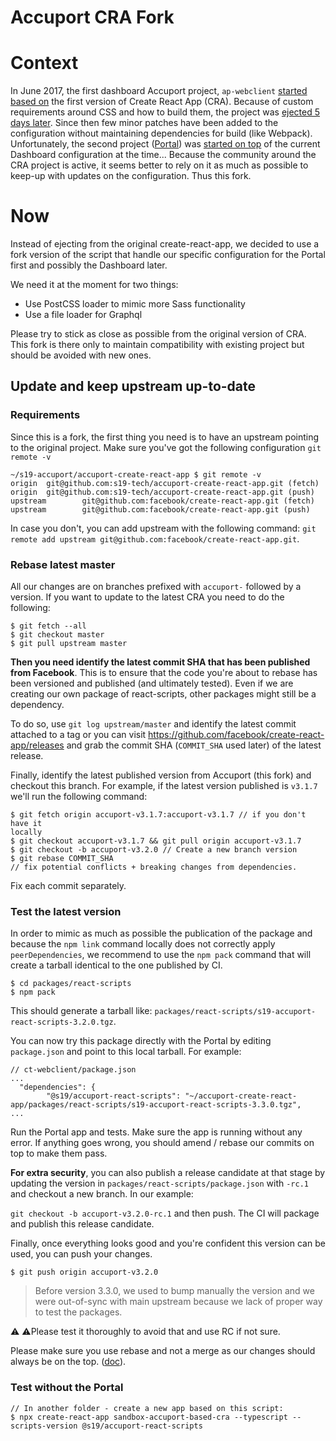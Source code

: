 # Accuport CRA Fork

# Context

In June 2017, the first dashboard Accuport project, `ap-webclient` [started
based on](https://github.com/s19-tech/ap-webclient/commit/167ecbd) the first
version of Create React App (CRA). Because of custom requirements around CSS and
how to build them, the project was [ejected 5 days
later](https://github.com/s19-tech/ap-webclient/commit/a15da60). Since then few
minor patches have been added to the configuration without maintaining
dependencies for build (like Webpack). Unfortunately, the second project
([Portal](https://github.com/s19-tech/ct-webclient)) was [started on
top](https://github.com/s19-tech/ct-webclient/commit/65ec9dd) of the current
Dashboard configuration at the time... Because the community around the CRA
project is active, it seems better to rely on it as much as possible to keep-up
with updates on the configuration. Thus this fork.

# Now

Instead of ejecting from the original create-react-app, we decided to use a fork
version of the script that handle our specific configuration for the Portal
first and possibly the Dashboard later.

We need it at the moment for two things:

- Use PostCSS loader to mimic more Sass functionality
- Use a file loader for Graphql

Please try to stick as close as possible from the original version of CRA. This
fork is there only to maintain compatibility with existing project but should be
avoided with new ones.

## Update and keep upstream up-to-date

### Requirements

Since this is a fork, the first thing you need is to have an upstream pointing
to the original project. Make sure you've got the following configuration `git remote -v`

```
~/s19-accuport/accuport-create-react-app $ git remote -v
origin  git@github.com:s19-tech/accuport-create-react-app.git (fetch)
origin  git@github.com:s19-tech/accuport-create-react-app.git (push)
upstream        git@github.com:facebook/create-react-app.git (fetch)
upstream        git@github.com:facebook/create-react-app.git (push)
```

In case you don't, you can add upstream with the following command: `git remote add upstream git@github.com:facebook/create-react-app.git`.

### Rebase latest master

All our changes are on branches prefixed with `accuport-` followed by a version.
If you want to update to the latest CRA you need to do the following:

```
$ git fetch --all
$ git checkout master
$ git pull upstream master
```

**Then you need identify the latest commit SHA that has been published from
Facebook**. This is to ensure that the code you're about to rebase has been
versioned and published (and ultimately tested). Even if we are creating our own
package of react-scripts, other packages might still be a dependency.

To do so, use `git log upstream/master` and identify the latest commit attached
to a tag or you can visit https://github.com/facebook/create-react-app/releases
and grab the commit SHA (`COMMIT_SHA` used later) of the latest release.

Finally, identify the latest published version from Accuport (this fork) and
checkout this branch. For example, if the latest version published is `v3.1.7`
we'll run the following command:

```
$ git fetch origin accuport-v3.1.7:accuport-v3.1.7 // if you don't have it
locally
$ git checkout accuport-v3.1.7 && git pull origin accuport-v3.1.7
$ git checkout -b accuport-v3.2.0 // Create a new branch version
$ git rebase COMMIT_SHA
// fix potential conflicts + breaking changes from dependencies.
```

Fix each commit separately.

### Test the latest version

In order to mimic as much as possible the publication of the package and because
the `npm link` command locally does not correctly apply `peerDependencies`, we
recommend to use the `npm pack` command that will create a tarball identical to
the one published by CI.

```
$ cd packages/react-scripts
$ npm pack
```

This should generate a tarball like:
`packages/react-scripts/s19-accuport-react-scripts-3.2.0.tgz`.

You can now try this package directly with the Portal by editing `package.json`
and point to this local tarball. For example:

```
// ct-webclient/package.json
...
  "dependencies": {
        "@s19/accuport-react-scripts": "~/accuport-create-react-app/packages/react-scripts/s19-accuport-react-scripts-3.3.0.tgz",
...
```

Run the Portal app and tests. Make sure the app is running without any error.
If anything goes wrong, you should amend / rebase our commits on top to make
them pass.

**For extra security**, you can also publish a release candidate at that stage
by updating the version in `packages/react-scripts/package.json` with `-rc.1`
and checkout a new branch. In our example:

`git checkout -b accuport-v3.2.0-rc.1` and then push. The CI will package and
publish this release candidate.

Finally, once everything looks good and you're confident this version can be
used, you can push your changes.

```
$ git push origin accuport-v3.2.0
```

> Before version 3.3.0, we used to bump manually the version and we were
> out-of-sync with main upstream because we lack of proper way to test the
> packages.

⚠️ ⚠️Please test it thoroughly to avoid that and use RC if not sure.

Please make sure you use rebase and not a merge as our changes should always be
on the top.
([doc](https://stefanbauer.me/articles/how-to-keep-your-git-fork-up-to-date)).

### Test without the Portal

```
// In another folder - create a new app based on this script:
$ npx create-react-app sandbox-accuport-based-cra --typescript --scripts-version @s19/accuport-react-scripts
```
